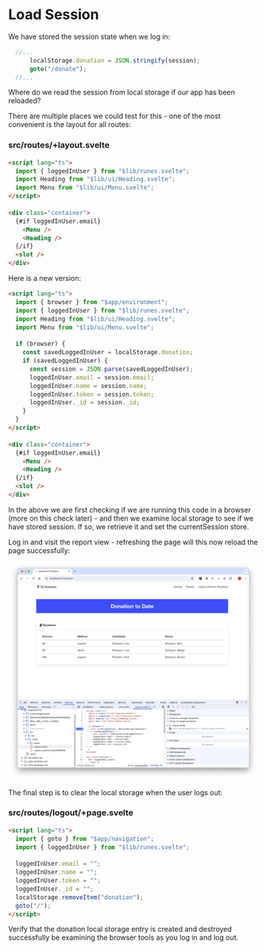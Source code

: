 # Load Session

We have stored the session state when we log in:

~~~typescript
  //...
      localStorage.donation = JSON.stringify(session);
      goto("/donate");
  //...
~~~

Where do we read the session from local storage if our app has been reloaded?

There are multiple places we could test for this - one of the most convenient is the layout for all routes:

### src/routes/+layout.svelte

~~~html
<script lang="ts">
  import { loggedInUser } from "$lib/runes.svelte";
  import Heading from "$lib/ui/Heading.svelte";
  import Menu from "$lib/ui/Menu.svelte";
</script>

<div class="container">
  {#if loggedInUser.email}
    <Menu />
    <Heading />
  {/if}
  <slot />
</div>
~~~

Here is a new version:

~~~html
<script lang="ts">
  import { browser } from "$app/environment";
  import { loggedInUser } from "$lib/runes.svelte";
  import Heading from "$lib/ui/Heading.svelte";
  import Menu from "$lib/ui/Menu.svelte";

  if (browser) {
    const savedLoggedInUser = localStorage.donation;
    if (savedLoggedInUser) {
      const session = JSON.parse(savedLoggedInUser);
      loggedInUser.email = session.email;
      loggedInUser.name = session.name;
      loggedInUser.token = session.token;
      loggedInUser._id = session._id;
    }
  }
</script>

<div class="container">
  {#if loggedInUser.email}
    <Menu />
    <Heading />
  {/if}
  <slot />
</div>
~~~

In the above we are first checking if we are running this code in a browser (more on this check later) - and then we examine local storage to see if we have stored session. If so, we retrieve it and set the currentSession store.

Log in and visit the report view - refreshing the page will this now reload the page successfully:

![](img/28.png)

The final step is to clear the local storage when the user logs out:

### src/routes/logout/+page.svelte

~~~html
<script lang="ts">
  import { goto } from "$app/navigation";
  import { loggedInUser } from "$lib/runes.svelte";

  loggedInUser.email = "";
  loggedInUser.name = "";
  loggedInUser.token = "";
  loggedInUser._id = "";
  localStorage.removeItem("donation");
  goto("/");
</script>
~~~

Verify that the donation local storage entry is created and destroyed successfully be examining the browser tools as you log in and log out.
